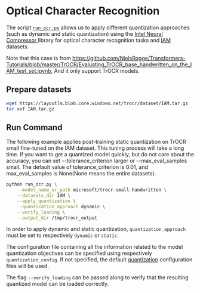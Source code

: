 <!---
Copyright 2020 The HuggingFace Team. All rights reserved.

Licensed under the Apache License, Version 2.0 (the "License");
you may not use this file except in compliance with the License.
You may obtain a copy of the License at

    http://www.apache.org/licenses/LICENSE-2.0

Unless required by applicable law or agreed to in writing, software
distributed under the License is distributed on an "AS IS" BASIS,
WITHOUT WARRANTIES OR CONDITIONS OF ANY KIND, either express or implied.
See the License for the specific language governing permissions and
limitations under the License.
-->

# Optical Character Recognition

The script [`run_ocr.py`](https://github.com/huggingface/optimum-intel/blob/main/examples/neural_compressor/optical-character-recognition/run_ocr.py)
allows us to apply different quantization approaches (such as dynamic and static quantization) 
using the [Intel Neural Compressor ](https://github.com/intel/neural-compressor) library for optical character recognition tasks and [IAM](https://fki.tic.heia-fr.ch/databases/iam-handwriting-database) datasets.

Note that this case is from https://github.com/NielsRogge/Transformers-Tutorials/blob/master/TrOCR/Evaluating_TrOCR_base_handwritten_on_the_IAM_test_set.ipynb, And it only support TrOCR models.

## Prepare datasets
```bash
wget https://layoutlm.blob.core.windows.net/trocr/dataset/IAM.tar.gz
tar xvf IAM.tar.gz
```

## Run Command
The following example applies post-training static quantization on TrOCR small fine-tuned on the IAM dataset. This tuning process will take a long time. If you want to get a quantized model quickly, but do not care about the accuracy, you can set --tolerance_criterion larger or --max_eval_samples small. The default value of tolerance_criterion is 0.01, and max_eval_samples is None(None means the entire datasets).
```bash
python run_ocr.py \
    --model_name_or_path microsoft/trocr-small-handwritten \
    --datasets_dir IAM \
    --apply_quantization \
    --quantization_approach dynamic \
    --verify_loading \
    --output_dir /tmp/trocr_output
```

In order to apply dynamic and static quantization, `quantization_approach` must be set to 
respectively `dynamic` or `static`.

The configuration file containing all the information related to the model quantization objectives can be specified using respectively `quantization_config`. If not specified, the default
[quantization](https://github.com/huggingface/optimum-intel/blob/main/examples/neural_compressor/config/quantization.yml) configuration files will be used.

The flag `--verify_loading` can be passed along to verify that the resulting quantized model can be loaded correctly.

